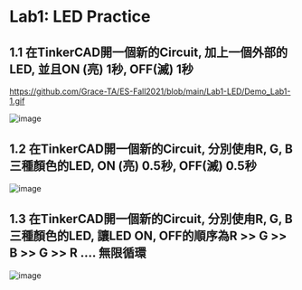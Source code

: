 # Lab1: LED Practice

## 1.1 在TinkerCAD開一個新的Circuit, 加上一個外部的LED, 並且ON (亮) 1秒, OFF(滅) 1秒

https://github.com/Grace-TA/ES-Fall2021/blob/main/Lab1-LED/Demo_Lab1-1.gif

![image](https://user-images.githubusercontent.com/89304181/131235571-79e60021-7b0d-4038-820c-a6b83685e332.png)


## 1.2 在TinkerCAD開一個新的Circuit, 分別使甪R, G, B三種顏色的LED, ON (亮) 0.5秒, OFF(滅) 0.5秒

![image](https://user-images.githubusercontent.com/89304181/131235914-d55082d4-4398-4147-bfcd-c60c8a7b2821.png)




## 1.3 在TinkerCAD開一個新的Circuit, 分別使甪R, G, B三種顏色的LED, 讓LED ON, OFF的順序為R >> G >> B >> G >> R .... 無限循環

![image](https://user-images.githubusercontent.com/89304181/131235919-0cb56592-28a9-4654-857a-58efe0ec9263.png)



